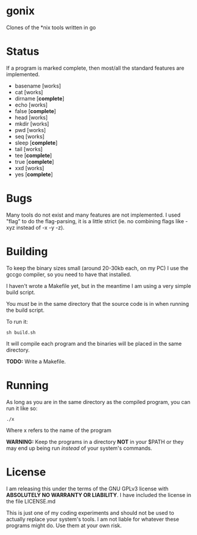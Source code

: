 # gonix
Clones of the *nix tools written in go

# Status
If a program is marked complete, then most/all the standard features are implemented.
* basename [works]
* cat [works]
* dirname [**complete**]
* echo [works]
* false [**complete**]
* head [works]
* mkdir [works]
* pwd [works]
* seq [works]
* sleep [**complete**]
* tail [works]
* tee [**complete**]
* true [**complete**]
* xxd [works]
* yes [**complete**]

# Bugs
Many tools do not exist and many features are not implemented.
I used "flag" to do the flag-parsing, it is a little strict (ie. no combining flags like -xyz instead of -x -y -z).

# Building
To keep the binary sizes small (around 20-30kb each, on my PC) I use the gccgo compiler, so you need to have that installed.

I haven't wrote a Makefile yet, but in the meantime I am using a very simple build script.

You *must* be in the same directory that the source code is in when running the build script.

To run it:

    sh build.sh

It will compile each program and the binaries will be placed in the same directory.

**TODO:** Write a Makefile.

# Running
As long as you are in the same directory as the compiled program, you can run it like so:

    ./x
Where x refers to the name of the program

**WARNING:** Keep the programs in a directory **NOT** in your $PATH or they may end up being run *instead* of your system's commands.

# License
I am releasing this under the terms of the GNU GPLv3 license with **ABSOLUTELY NO WARRANTY OR LIABILITY**.
I have included the license in the file LICENSE.md

This is just one of my coding experiments and should not be used to actually replace your system's tools.
I am not liable for whatever these programs might do. Use them at your own risk.
